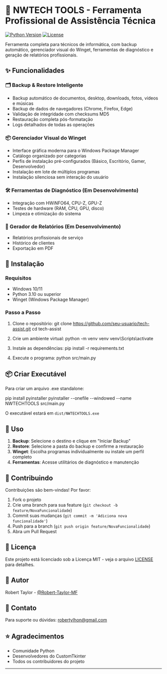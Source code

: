 # 🔧 NWTECH TOOLS - Ferramenta Profissional de Assistência Técnica

[![Python Version](https://img.shields.io/badge/python-3.10+-blue.svg)](https://www.python.org/downloads/)
[![License](https://img.shields.io/badge/license-MIT-green.svg)](LICENSE)

Ferramenta completa para técnicos de informática, com backup automático, gerenciador visual do Winget, ferramentas de diagnóstico e geração de relatórios profissionais.

## ✨ Funcionalidades

### 🗂️ Backup & Restore Inteligente
- Backup automático de documentos, desktop, downloads, fotos, vídeos e músicas
- Backup de dados de navegadores (Chrome, Firefox, Edge)
- Validação de integridade com checksums MD5
- Restauração completa pós-formatação
- Logs detalhados de todas as operações

### 📦 Gerenciador Visual do Winget
- Interface gráfica moderna para o Windows Package Manager
- Catálogo organizado por categorias
- Perfis de instalação pré-configurados (Básico, Escritório, Gamer, Desenvolvedor)
- Instalação em lote de múltiplos programas
- Instalação silenciosa sem interação do usuário

### 🛠️ Ferramentas de Diagnóstico (Em Desenvolvimento)
- Integração com HWiNFO64, CPU-Z, GPU-Z
- Testes de hardware (RAM, CPU, GPU, disco)
- Limpeza e otimização do sistema

### 📄 Gerador de Relatórios (Em Desenvolvimento)
- Relatórios profissionais de serviço
- Histórico de clientes
- Exportação em PDF

## 🚀 Instalação

### Requisitos
- Windows 10/11
- Python 3.10 ou superior
- Winget (Windows Package Manager)

### Passo a Passo

1. Clone o repositório:
git clone https://github.com/seu-usuario/tech-assist.git
cd tech-assist

2. Crie um ambiente virtual:
python -m venv venv
venv\Scripts\activate

3. Instale as dependências:
pip install -r requirements.txt

4. Execute o programa:
python src/main.py

## 📦 Criar Executável

Para criar um arquivo .exe standalone:

pip install pyinstaller
pyinstaller --onefile --windowed --name NWTECHTOOLS src/main.py

O executável estará em `dist/NWTECHTOOLS.exe`

## 🎯 Uso

1. **Backup**: Selecione o destino e clique em "Iniciar Backup"
2. **Restore**: Selecione a pasta do backup e confirme a restauração
3. **Winget**: Escolha programas individualmente ou instale um perfil completo
4. **Ferramentas**: Acesse utilitários de diagnóstico e manutenção

## 🤝 Contribuindo

Contribuições são bem-vindas! Por favor:

1. Fork o projeto
2. Crie uma branch para sua feature (`git checkout -b feature/NovaFuncionalidade`)
3. Commit suas mudanças (`git commit -m 'Adiciona nova funcionalidade'`)
4. Push para a branch (`git push origin feature/NovaFuncionalidade`)
5. Abra um Pull Request

## 📝 Licença

Este projeto está licenciado sob a Licença MIT - veja o arquivo [LICENSE](LICENSE) para detalhes.

## 👤 Autor

Robert Taylor - [@Robert-Taylor-MF](https://github.com/Robert-Taylor-MF)

## 📧 Contato

Para suporte ou dúvidas: robertylhon@gmail.com

## ⭐ Agradecimentos

- Comunidade Python
- Desenvolvedores do CustomTkinter
- Todos os contribuidores do projeto

---
